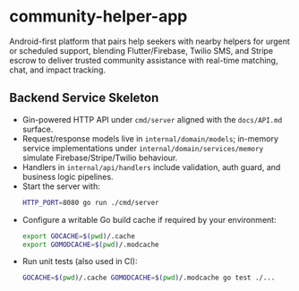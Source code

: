 # community-helper-app
Android-first platform that pairs help seekers with nearby helpers for urgent or scheduled support, blending Flutter/Firebase, Twilio SMS, and Stripe escrow to deliver trusted community assistance with real-time matching, chat, and impact tracking.

## Backend Service Skeleton
- Gin-powered HTTP API under `cmd/server` aligned with the `docs/API.md` surface.
- Request/response models live in `internal/domain/models`; in-memory service implementations under `internal/domain/services/memory` simulate Firebase/Stripe/Twilio behaviour.
- Handlers in `internal/api/handlers` include validation, auth guard, and business logic pipelines.
- Start the server with:
  ```bash
  HTTP_PORT=8080 go run ./cmd/server
  ```
- Configure a writable Go build cache if required by your environment:
  ```bash
  export GOCACHE=$(pwd)/.cache
  export GOMODCACHE=$(pwd)/.modcache
  ```
- Run unit tests (also used in CI):
  ```bash
  GOCACHE=$(pwd)/.cache GOMODCACHE=$(pwd)/.modcache go test ./...
  ```

